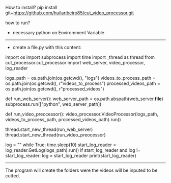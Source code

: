 How to install?
pip install git+https://github.com/huilaribeiro85/cut_video_processor.git


how to run?
* necessary python on Enviromment Variable

_____________________________________________________________
* create a file.py with this content:

import os
import subprocess
import time
import _thread as thread
from cut_processor.cut_processor import web_server, video_processor, log_reader

logs_path = os.path.join(os.getcwd(), "logs")
videos_to_process_path = os.path.join(os.getcwd(), r"videos_to_process")
processed_videos_path = os.path.join(os.getcwd(), r"processed_videos")


def run_web_server():
    web_server_path = os.path.abspath(web_server.__file__)
    subprocess.run(["python", web_server_path])


def run_video_preocessor():
    video_processor.VideoProcessor(logs_path, videos_to_process_path, processed_videos_path).run()


thread.start_new_thread(run_web_server)
thread.start_new_thread(run_video_preocessor)

log = ""
while True:
    time.sleep(10)
    start_log_reader = log_reader.GetLog(logs_path).run()
    if start_log_reader and log != start_log_reader:
        log = start_log_reader
        print(start_log_reader)
        
_____________________________________________________________
The program will create the folders were the videos will be inputed to be cutted.
